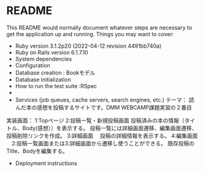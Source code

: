 # README

This README would normally document whatever steps are necessary to get the
application up and running.
Things you may want to cover:
* Ruby version 3.1.2p20 (2022-04-12 revision 4491bb740a)
* Ruby on Rails version 6.1.7.10
* System dependencies
* Configuration
* Database creation : Bookモデル
* Database initialization
* How to run the test suite :RSpec
* 
* Services (job queues, cache servers, search engines, etc.)
テーマ： 読んだ本の感想を投稿するサイトです。DMM WEBCAMP課題実習の２番目

実装画面：
1:Topページ
2:投稿一覧・新規投稿画面
 投稿済みの本の情報（タイトル、Body(感想））を表示する。
 投稿一覧には詳細画面遷移、編集画面遷移、投稿削除リンクを作成。
3:詳細画面
　投稿の詳細情報を表示する。
4:編集画面
　2:投稿一覧画面または3:詳細画面から遷移し使うことができる。
 既存投稿のTitle、Bodyを編集する。

* Deployment instructions
